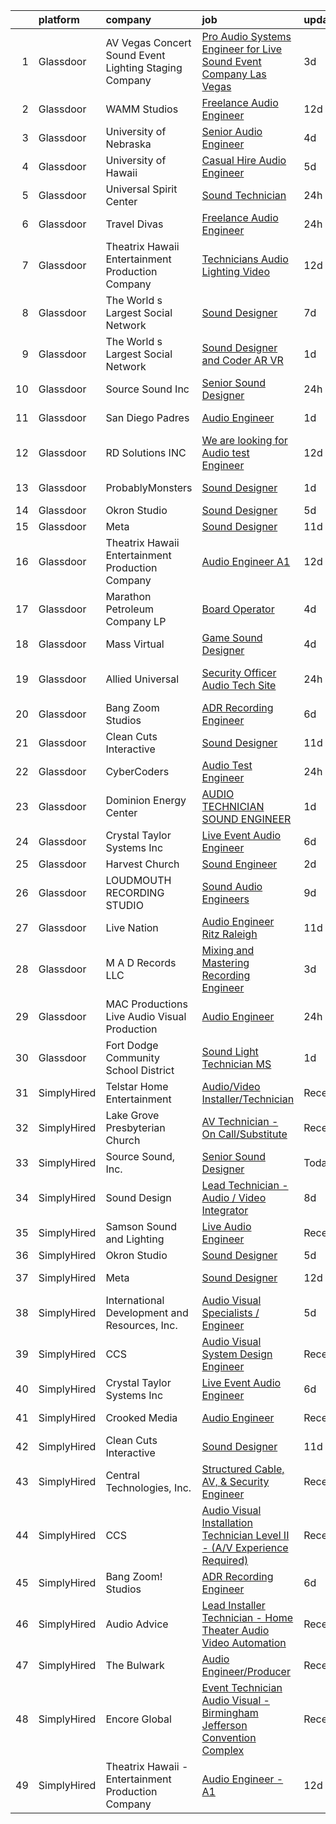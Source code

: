 

|    | platform    | company                                                  | job                                                                                                                                                                                                                                                                                                                                                                                                                                                                                                                                                                                                                                                                                                                                                                                                                                                                                                                                                                                                                                                                                                                                                                                                                                                                                                                                                                        | update_time   | location                   |
|---:|:------------|:---------------------------------------------------------|:---------------------------------------------------------------------------------------------------------------------------------------------------------------------------------------------------------------------------------------------------------------------------------------------------------------------------------------------------------------------------------------------------------------------------------------------------------------------------------------------------------------------------------------------------------------------------------------------------------------------------------------------------------------------------------------------------------------------------------------------------------------------------------------------------------------------------------------------------------------------------------------------------------------------------------------------------------------------------------------------------------------------------------------------------------------------------------------------------------------------------------------------------------------------------------------------------------------------------------------------------------------------------------------------------------------------------------------------------------------------------|:--------------|:---------------------------|
|  1 | Glassdoor   | AV Vegas Concert Sound  Event Lighting   Staging Company | [Pro Audio Systems Engineer for Live Sound   Event Company  Las Vegas ](https://www.glassdoor.com/partner/jobListing.htm?pos=103&ao=1110586&s=58&guid=00000182cea2ee0eb17b52f29a6d8e74&src=GD_JOB_AD&t=SR&vt=w&ea=1&cs=1_86c99e25&cb=1661324160902&jobListingId=1008082902474&cpc=3164FDD6030E246B&jrtk=3-0-1gb7a5rhc2i7f001-1gb7a5ricitkl800-cb61fba65b978151--6NYlbfkN0ACu_hgM4mYOpGjE6TXudS1eLEYdlotK5aSiNrSIRlNjkkh_z-L-is4OiHSgsnBq_0zRsQG6HWIN1zfUpxfo7-9QlBXBFSIQ0QU8ya7zYwu3Xkdt6RN4WcEXyRC_z0uqE7tgtUzQNU6P4TjCtSpKGMKw4jKBE3q8AC38TudzcRuKOy4LHt9Nt41KvXQ-dLxOFhP5I9Tgoi7TuV1iSUBAAJpw_EqsKhXTomrnMm1w8n3ZJYt4xeUudaWM4GXNQWz0zXcAWmw3OzY-XWXQWYPcMe05iMgCc3LvmA2x40zfUNw26WSSTH-WNc5bjjy_B6VCSoX3HE0mYdWk9_lbe3jOKgmMK3lFX9pV_yIBIfdqCsCZe-OAVhezPusgPZxGc3QMcWcmOOaqTGoNu4y9EGQUaDn3uMLvnQrMslR48mEZf8a3taBK18_E_nleHAfkfDJYdXZ_p3eIjdWXyNC05ARyj14zq9Ji59mdAa2Ypu2QpIcsbUDNLzgdA97Ewqovyo3t5VU0Jvxk6ZHYYnO0xl-KFBFGPKq40qGocfGzGltNCm4rJ2wQQ_hy_KO)                                                                                                                                                                                                                                                                                                                                                                                                           | 3d            | Las Vegas, NV              |
|  2 | Glassdoor   | WAMM Studios                                             | [Freelance Audio Engineer](https://www.glassdoor.com/partner/jobListing.htm?pos=104&ao=1110586&s=58&guid=00000182cea2ee0eb17b52f29a6d8e74&src=GD_JOB_AD&t=SR&vt=w&ea=1&cs=1_367c72c3&cb=1661324160902&jobListingId=1008067365291&cpc=B076152010A3B66C&jrtk=3-0-1gb7a5rhc2i7f001-1gb7a5ricitkl800-d657a9ef852e62b3--6NYlbfkN0B5UHek4Qu0GfrF48bawCHVzesMaXJz4JkpY8HfpPPAspdR5i59XOVnnAnhjkOh00U-7-HEgoZJ68FMkxZkNqOGV7qwc_OKK6dhASTqENfFtyYIvr3bmZZfkpcnBt7QwvH5Kqn6VYhFiG5w_TLRJ_HBmD2n8E4mJer4jvRatD7Cy3Wc8mDb0-I7NwfvXqTZCasE-8SgoIyg8HzipRIbG4fTbkDuo9oCv5dlIHL9gNGGv_iAmFHtUyvKuz1uUsSkb6ASEWCo0sUmX5WbNNJwAmk38_n0n5yjsUhei61oxDskoSSlA6BgKXQMh5C3yVTxwhOF7ZZW94jBNg21RdbCRuEnwr1yQF8gLHn1QXfAgWsCyrCWZgnAUhdbKUGtWV_ZbrSuIsBDGjeBQCezxxnNK2JXsQp2Bt7ksX9--k8ly_exhvD6PLc8U8YSoXeDLtpaXALaesx3xHY7GPSzDoAyY0-a8-OZ1MJ1TyLA-VmjFvPY2d7fFstp7THabY57tT0iPqg%3D)                                                                                                                                                                                                                                                                                                                                                                                                                                                                                                          | 12d           | Jonesboro, GA              |
|  3 | Glassdoor   | University of Nebraska                                   | [Senior Audio Engineer](https://www.glassdoor.com/partner/jobListing.htm?pos=126&ao=1136043&s=58&guid=00000182cea2ee0eb17b52f29a6d8e74&src=GD_JOB_AD&t=SR&vt=w&cs=1_90e4aff4&cb=1661324160904&jobListingId=1008081982460&jrtk=3-0-1gb7a5rhc2i7f001-1gb7a5ricitkl800-ea713fcb67afc116-)                                                                                                                                                                                                                                                                                                                                                                                                                                                                                                                                                                                                                                                                                                                                                                                                                                                                                                                                                                                                                                                                                     | 4d            | Lincoln, NE                |
|  4 | Glassdoor   | University of Hawaii                                     | [Casual Hire   Audio Engineer](https://www.glassdoor.com/partner/jobListing.htm?pos=115&ao=1136043&s=58&guid=00000182cea2ee0eb17b52f29a6d8e74&src=GD_JOB_AD&t=SR&vt=w&cs=1_32f15d2f&cb=1661324160903&jobListingId=1008079231979&jrtk=3-0-1gb7a5rhc2i7f001-1gb7a5ricitkl800-6066c6e5bc0271fa-)                                                                                                                                                                                                                                                                                                                                                                                                                                                                                                                                                                                                                                                                                                                                                                                                                                                                                                                                                                                                                                                                              | 5d            | Kapolei, HI                |
|  5 | Glassdoor   | Universal Spirit Center                                  | [Sound Technician](https://www.glassdoor.com/partner/jobListing.htm?pos=106&ao=1110586&s=58&guid=00000182cea2ee0eb17b52f29a6d8e74&src=GD_JOB_AD&t=SR&vt=w&ea=1&cs=1_1f74fda0&cb=1661324160902&jobListingId=1008088984570&cpc=FDA93C03AE7AED37&jrtk=3-0-1gb7a5rhc2i7f001-1gb7a5ricitkl800-5a32527c152098e1--6NYlbfkN0A953Z9EfJZc5Z9y7Wb0NkuJO-5BBnqXCJSieP3bN3oT-VJf1oG0BiHD6M4AlgDF-oNSCiBhOL0-jyXOE79Lj3fZ60qA0R4ItTzl-LQ5yG6cbCLmEv-fefh9D5Q86AeRaLckyawIhtsBYL_UR_aE_xfvln6ZzEwrpy9zb6mwkTZwwDPasFp3Z58V7nR5lt9kROYYWnzf4FAo3k20d2PfHQNHE2axXntqHXAoAWZK2-ZwsZVGlSzurPbC7hqdcAfvt7B9bOsuZaaBMEBBiqrQYspvYrPcRxpT_h9J9VWquHO4fgJUrY0Aqsh3OLC7yvAPucDRnH_3MvNcNgBq3paCm2uc7KaeMQ1FyC2ob9jrX1KFuMGQ4_7ugiTzYXWwe2xKF72JvZ5zsDr1QlNSu6FGhFGA6EzQdUmYghRmAswuErXKdyRmcIoNe_jqDi-9TDB4EyO5XAcFGBfiHic-CaKso6Bi-10nw1v1GxEx18Tr-SlBvESLte8CM3Amgh-bkw16vQ%3D)                                                                                                                                                                                                                                                                                                                                                                                                                                                                                                                  | 24h           | San Diego, CA              |
|  6 | Glassdoor   | Travel Divas                                             | [Freelance Audio Engineer](https://www.glassdoor.com/partner/jobListing.htm?pos=101&ao=1110586&s=58&guid=00000182cea2ee0eb17b52f29a6d8e74&src=GD_JOB_AD&t=SR&vt=w&ea=1&cs=1_58aa4455&cb=1661324160901&jobListingId=1008089746977&cpc=01657B10174A43CF&jrtk=3-0-1gb7a5rhc2i7f001-1gb7a5ricitkl800-6ac79ba4fdadd712--6NYlbfkN0D_KRozbKJx95I3LRYgbj09bqBDFeyQG4s8tCOB31p2DN8ww0wGC4dbo4cRgZVjofTwVwzqBEAY5_1pczalqbqVglzuTriy7oZHVsmKKzRaHeVHqoQ5DPH12Uw5loQyIBaq50wUnalAHo9kzEld76ejjJHRce4K1Es-_cvnOkJjgRuR7oQKRgdzIFDhpFqbrCbyWGUE5NyGafHvgeaOyW1x4mPqLBjW7XNXxxNJSsmQ317Mwz-qzrv0Tjlv6W6cn9ZRDKWZh-Rjliu6p2pPDNWEXvTOGSnktzjXRaZfA-GrC7USTZ4LfIHQk1LeRf-TQTloModMmMoNZqc15RhMq3W_x8yu4GcdDiAxyzIPEERo0zj3ggctvzQfclgFe54Jc0shBvZrnx1POl_UdEC76R3k3cGfe4BPIpiqZjNYSJ9_D5H1PXvv-aHqNnKHyIPgiUmV07N6_KCTdKCHy0KTqMvnqe0HZ0viOIw5oEF-A1w_Uvq9azDOEEziHEBiRVFYG2bh4khNEiqtDQ%3D%3D)                                                                                                                                                                                                                                                                                                                                                                                                                                                                                            | 24h           | Laurel, MD                 |
|  7 | Glassdoor   | Theatrix Hawaii   Entertainment Production Company       | [Technicians   Audio  Lighting   Video](https://www.glassdoor.com/partner/jobListing.htm?pos=107&ao=1110586&s=58&guid=00000182cea2ee0eb17b52f29a6d8e74&src=GD_JOB_AD&t=SR&vt=w&ea=1&cs=1_83f5672b&cb=1661324160902&jobListingId=1008067353382&cpc=2CAED5C921A5F994&jrtk=3-0-1gb7a5rhc2i7f001-1gb7a5ricitkl800-e5f33e14756a8b80--6NYlbfkN0B_hLmGZp1MR3sXDh5QAXuHMP_kdwFuHpvlURMpAtcV2blLL-WwqXdcgN8Dj8IOsEcoXg5jxoQjUuB7CDQNJmQ9jNhXqv47TiyCH_oKTTmVivPvojSzqlQYiHSGFLrEuOyC3ZqiuwhzD7_DLYyDm_ZMMUwbNL0pAliDc3_n2ZwFL0lVM2Amyj9iMXwdvLCVw4Qs1OqNFfpxGnorXqEg_2DWnshv5_xEvWQbvFe1UFBH26J2C_3PZQLUPyvBn5HSlwZiNgRKCP_luhBBQsVVH5ZnvVPDVQL0GoYwdeO772WpviwgymiHHD9eejC2G9jRL-KYrJThLoUj-IXMbRkMmS59vxVY_u2an0kPACiHubCr__qFihFIfY51iWWeEYv2LPimYKMGVDMp2pv7sYZqRfr9sy8JP5rxDJrhwNi6cxXwbLZCCbGV8tfMv8R7WZfDSGpapCOcxWRbnSkQ0kYI8ZaXWf4aFSA93YHgLmkOC8v-rwDWCoiW62BbPrVf8jkL_s4%3D)                                                                                                                                                                                                                                                                                                                                                                                                                                                                                             | 12d           | Honolulu, HI               |
|  8 | Glassdoor   | The World s Largest Social Network                       | [Sound Designer](https://www.glassdoor.com/partner/jobListing.htm?pos=111&ao=1110586&s=58&guid=00000182cea2ee0eb17b52f29a6d8e74&src=GD_JOB_AD&t=SR&vt=w&ea=1&cs=1_daac89bd&cb=1661324160903&jobListingId=1008073886529&cpc=9C2286EA3771AAF6&jrtk=3-0-1gb7a5rhc2i7f001-1gb7a5ricitkl800-a4de0a405dfa1114--6NYlbfkN0DSgjPPcnEdvoK3uuxfISLALE6pB1FR7YSHOr_tSg5_QGIhoz_2VqUepdcKLBLI_zT8uHxsXd_VU5CuX7XM1nZkyuDI3RTgZPes6P4eWHOgxzS4C287iiWz6bAhz-Z1N5uM9MmvEY3BmKoN6hE8jSIeDSBUJEfMSbXgp5CD_VIbTdtMmd5BrYwTzv9LVqHnrNfd5aUkToedldcVH-FSHM7emJKVZx2_EjniuqQf2gM6xBOf5dls1iHlMN8wkJ1jdrUW1cvELIIflVq6SkF4UeM3MDH5cOx5guvs-ZFK6I4jGhJhEpPBzD_I8eZ8HFsMHvNllRjh5ik4BjtaKISFvtFXcq_xya9iTSa_krVtCWzLzklux0Eplv9A6c3KJ9VLrf13ESt2Ez6kCzczPcBMtMZziQsgS00DHqlIZlOe98SgkSzyOjcs6RzBnAxQ2YrYAWdJYL0L1tEp3onMpZFGGaMck50hJQh4Zmno8sZbOMqQfjDj9-0Z84yOotJabTShIjySiSErHhwS_Lh1hRUmItfi2V7sl1Bx29vBcXUZkDQnLqHU0-W3CJS2bJ8LRWSPkYqIY7ElkdA4HyourfFQfuI7)                                                                                                                                                                                                                                                                                                                                                                                                                                  | 7d            | Boston, MA                 |
|  9 | Glassdoor   | The World s Largest Social Network                       | [Sound Designer and Coder  AR VR ](https://www.glassdoor.com/partner/jobListing.htm?pos=110&ao=1110586&s=58&guid=00000182cea2ee0eb17b52f29a6d8e74&src=GD_JOB_AD&t=SR&vt=w&ea=1&cs=1_e0f4ce2a&cb=1661324160903&jobListingId=1008087486927&cpc=C63BD00756FD6F58&jrtk=3-0-1gb7a5rhc2i7f001-1gb7a5ricitkl800-7eb65d78236cda7e--6NYlbfkN0DSgjPPcnEdvoK3uuxfISLALE6pB1FR7YSHOr_tSg5_QGIhoz_2VqUepdcKLBLI_zTPWhRV4lIOyrDiIdmhFkdEBtKc51S_aAkZBXaVqBQtbqkOlmt-tpVTaoYV4ILXGGbXhLKysHzcwdG19go0mqiEVFk3_Wnnz69QGjXHP24av5LoqEocnTvhCM1MExNdsbTW2UYqseSBam4kKyNQSGHL9SQjgU5HeEKnCPFy3y9-y93O5Gnq1sfb7cc8Go2hkBDpXhyI0Ufiu4DM1rK-dPHhnAD7ZhV3ApqMUibD27b_zEGev3akhANeeBlz6fjpPqYfLcery-T4ouCDwD-6c9L3G6rZntLB1RaHLWW4wPRe2B2nAtoiaOLP3HGRhQ1zMpknTlQ4SJWZdsrIorpcmqiSfXxyGtu0QOex2jRUqNUpoYOmRbo1F-3IBelqAZUDEhFCVQZ5A7qbwnIFbnvfWxC_9DuiPhDhW6YBHlnQkG20jzP6d2bJEe1VrJ0aNNgTebN9HuEpYN_P1Z_DpNTsDCxLA5xcsPAwelRNAIcuNEkqcWZJLT7udJcsvxGjnpQ51Yi6vYx1K9vFc5F3d1LXc9t6)                                                                                                                                                                                                                                                                                                                                                                                                                | 1d            | Baltimore, MD              |
| 10 | Glassdoor   | Source Sound  Inc                                        | [Senior Sound Designer](https://www.glassdoor.com/partner/jobListing.htm?pos=117&ao=1136043&s=58&guid=00000182cea2ee0eb17b52f29a6d8e74&src=GD_JOB_AD&t=SR&vt=w&ea=1&cs=1_f9e6544f&cb=1661324160903&jobListingId=1008089350796&jrtk=3-0-1gb7a5rhc2i7f001-1gb7a5ricitkl800-b47b731b9588a909-)                                                                                                                                                                                                                                                                                                                                                                                                                                                                                                                                                                                                                                                                                                                                                                                                                                                                                                                                                                                                                                                                                | 24h           | Remote                     |
| 11 | Glassdoor   | San Diego Padres                                         | [Audio Engineer](https://www.glassdoor.com/partner/jobListing.htm?pos=127&ao=1136043&s=58&guid=00000182cea2ee0eb17b52f29a6d8e74&src=GD_JOB_AD&t=SR&vt=w&ea=1&cs=1_ad2a990b&cb=1661324160904&jobListingId=1008087488893&jrtk=3-0-1gb7a5rhc2i7f001-1gb7a5ricitkl800-0ab1e7430391e7cd-)                                                                                                                                                                                                                                                                                                                                                                                                                                                                                                                                                                                                                                                                                                                                                                                                                                                                                                                                                                                                                                                                                       | 1d            | San Diego, CA              |
| 12 | Glassdoor   | RD Solutions INC                                         | [We are looking for Audio test Engineer](https://www.glassdoor.com/partner/jobListing.htm?pos=129&ao=1136043&s=58&guid=00000182cea2ee0eb17b52f29a6d8e74&src=GD_JOB_AD&t=SR&vt=w&ea=1&cs=1_e7e9d22f&cb=1661324160904&jobListingId=1008067132321&jrtk=3-0-1gb7a5rhc2i7f001-1gb7a5ricitkl800-2ea88481750394b4-)                                                                                                                                                                                                                                                                                                                                                                                                                                                                                                                                                                                                                                                                                                                                                                                                                                                                                                                                                                                                                                                               | 12d           | Sunnyvale, CA              |
| 13 | Glassdoor   | ProbablyMonsters                                         | [Sound Designer](https://www.glassdoor.com/partner/jobListing.htm?pos=128&ao=1136043&s=58&guid=00000182cea2ee0eb17b52f29a6d8e74&src=GD_JOB_AD&t=SR&vt=w&cs=1_cb13cfd2&cb=1661324160904&jobListingId=1008086835423&jrtk=3-0-1gb7a5rhc2i7f001-1gb7a5ricitkl800-d1598d003ed4c85b-)                                                                                                                                                                                                                                                                                                                                                                                                                                                                                                                                                                                                                                                                                                                                                                                                                                                                                                                                                                                                                                                                                            | 1d            | Bellevue, WA               |
| 14 | Glassdoor   | Okron Studio                                             | [Sound Designer](https://www.glassdoor.com/partner/jobListing.htm?pos=113&ao=1136043&s=58&guid=00000182cea2ee0eb17b52f29a6d8e74&src=GD_JOB_AD&t=SR&vt=w&ea=1&cs=1_085e997d&cb=1661324160903&jobListingId=1008079733036&jrtk=3-0-1gb7a5rhc2i7f001-1gb7a5ricitkl800-d7d03bc56f607eed-)                                                                                                                                                                                                                                                                                                                                                                                                                                                                                                                                                                                                                                                                                                                                                                                                                                                                                                                                                                                                                                                                                       | 5d            | Remote                     |
| 15 | Glassdoor   | Meta                                                     | [Sound Designer](https://www.glassdoor.com/partner/jobListing.htm?pos=120&ao=1136043&s=58&guid=00000182cea2ee0eb17b52f29a6d8e74&src=GD_JOB_AD&t=SR&vt=w&cs=1_eaf74d6b&cb=1661324160904&jobListingId=1008068607284&jrtk=3-0-1gb7a5rhc2i7f001-1gb7a5ricitkl800-994aa574a818d0ec-)                                                                                                                                                                                                                                                                                                                                                                                                                                                                                                                                                                                                                                                                                                                                                                                                                                                                                                                                                                                                                                                                                            | 11d           | Remote                     |
| 16 | Glassdoor   | Theatrix Hawaii   Entertainment Production Company       | [Audio Engineer   A1](https://www.glassdoor.com/partner/jobListing.htm?pos=102&ao=1110586&s=58&guid=00000182cea2ee0eb17b52f29a6d8e74&src=GD_JOB_AD&t=SR&vt=w&ea=1&cs=1_fa81799b&cb=1661324160902&jobListingId=1008067224153&cpc=545C0D17DAD7ABB7&jrtk=3-0-1gb7a5rhc2i7f001-1gb7a5ricitkl800-757c58be9d61983c--6NYlbfkN0B_hLmGZp1MR3sXDh5QAXuHMP_kdwFuHpvlURMpAtcV2blLL-WwqXdcUrlCqM5cfmajZTDLQ6WsdEzmxW4ClISkVEEnji6aU4csLscOAuj2FROULUG3Icwa8jyVCtjom7AO3r7Y1QpRVW1aU7LG_8zPn9BxdbJ4kYDKNKMo0nGxNN2L-DGRffl3nP76-ZDLxrjuk1siYRzEpbjkMu2ffkS9MvrZ3Vgu2gsIErKbjDlFgoPayKBvA04_3XsTntnDjyBaLNxJY1CIqZsIM-tWi4rFSpsv5B8ebVcD-nF4sbqorUtv4flOognCoTXpN-hDAuLCT3WAO1oh1TaNV2fY3k_sQVmuH-Ey_dv5rMK9bB0vMXIgGtTKPpzgS2HtBUyp_jDlhCG4BXqjtHHEwzyO0w-F6YEIQKXGExcomngeRTz50FSLlSsPL5emV4o5nAyV314MDxSh_7uY5UGaKWGYb3ElbNTR_HJCpPhV1JHLs8C_NqjGkGLV6xo7sp9CPtV_QO0%3D)                                                                                                                                                                                                                                                                                                                                                                                                                                                                                                               | 12d           | Waipahu, HI                |
| 17 | Glassdoor   | Marathon Petroleum Company LP                            | [Board Operator](https://www.glassdoor.com/partner/jobListing.htm?pos=118&ao=1136043&s=58&guid=00000182cea2ee0eb17b52f29a6d8e74&src=GD_JOB_AD&t=SR&vt=w&cs=1_daee0eba&cb=1661324160903&jobListingId=1008081923012&jrtk=3-0-1gb7a5rhc2i7f001-1gb7a5ricitkl800-efd9f5f9156d82fb-)                                                                                                                                                                                                                                                                                                                                                                                                                                                                                                                                                                                                                                                                                                                                                                                                                                                                                                                                                                                                                                                                                            | 4d            | Carthage, TX               |
| 18 | Glassdoor   | Mass Virtual                                             | [Game Sound Designer](https://www.glassdoor.com/partner/jobListing.htm?pos=122&ao=1136043&s=58&guid=00000182cea2ee0eb17b52f29a6d8e74&src=GD_JOB_AD&t=SR&vt=w&ea=1&cs=1_e2d5c683&cb=1661324160904&jobListingId=1008082194344&jrtk=3-0-1gb7a5rhc2i7f001-1gb7a5ricitkl800-f232bf0ac303c42a-)                                                                                                                                                                                                                                                                                                                                                                                                                                                                                                                                                                                                                                                                                                                                                                                                                                                                                                                                                                                                                                                                                  | 4d            | Orlando, FL                |
| 19 | Glassdoor   | Allied Universal                                         | [Security Officer   Audio Tech Site](https://www.glassdoor.com/partner/jobListing.htm?pos=109&ao=1110586&s=58&guid=00000182cea2ee0eb17b52f29a6d8e74&src=GD_JOB_AD&t=SR&vt=w&cs=1_b480c6c5&cb=1661324160902&jobListingId=1008089072440&cpc=AC285F3A3ECA6BB0&jrtk=3-0-1gb7a5rhc2i7f001-1gb7a5ricitkl800-9a9e890285d87404--6NYlbfkN0Bkl6eMu1FM1r07QHNveSMIb5NS-ooqLFrV5tiSRjmHVl6py5KZ0S4DKa1iU7nA1j6xzQoCJi1rqbKnhL8z0ZMxfYPKJYcR6X5Lm0gSrQ6ZNeYmgOcX_11jjV4SKafbGChlaExj4h3LTlwtHa9PMftL_PUTqxfCV6H9ix-lVT9nbC2KCATPUXzZqa5CZZYtuLF-4SRG0pZBYCNOFi7FWg2tW0UlOPwKpQt9vGK8QC6qZbI37ugCFTTzPaCpPR10L9x5CnWYWykfLiSbRtJzAlMY8slJmv-wgJ7sc19k104eeeLcIpJ2rkKz_f2yywZ-lwH2TAJBrmOcX_ReAs88J-xPruBVHLpj7RVfapk8D0rdz1LUP058emdf53XT4zOn65LxcK2O8hMN-1uI3yvvXS5bRMrvAQGyFsV6QX6-oePT9J99athxcyBNreaWoJKJqXI%3D)                                                                                                                                                                                                                                                                                                                                                                                                                                                                                                                                                                     | 24h           | San Francisco, CA          |
| 20 | Glassdoor   | Bang Zoom  Studios                                       | [ADR Recording Engineer](https://www.glassdoor.com/partner/jobListing.htm?pos=114&ao=1136043&s=58&guid=00000182cea2ee0eb17b52f29a6d8e74&src=GD_JOB_AD&t=SR&vt=w&ea=1&cs=1_ed0b9d40&cb=1661324160903&jobListingId=1008076433019&jrtk=3-0-1gb7a5rhc2i7f001-1gb7a5ricitkl800-395203a34307e0b7-)                                                                                                                                                                                                                                                                                                                                                                                                                                                                                                                                                                                                                                                                                                                                                                                                                                                                                                                                                                                                                                                                               | 6d            | Burbank, CA                |
| 21 | Glassdoor   | Clean Cuts Interactive                                   | [Sound Designer](https://www.glassdoor.com/partner/jobListing.htm?pos=108&ao=1110586&s=58&guid=00000182cea2ee0eb17b52f29a6d8e74&src=GD_JOB_AD&t=SR&vt=w&ea=1&cs=1_d59174b1&cb=1661324160903&jobListingId=1008068462835&cpc=32EE424DE2B657EB&jrtk=3-0-1gb7a5rhc2i7f001-1gb7a5ricitkl800-180f36a67d041096--6NYlbfkN0BdWmvb-rJl2QNnPZsqfom0WtyBpRDZD-qGOAPpXEAerX6a6oApLbNube8VIkmBRry4WGRoB0qsfFORcDwlv5J-Sd2QpNdWVPU3rpOKe16b-v51oCGYFn1Gg0GCh9sLO-2YemhZ2pKU_mGnQ6gmjy9PJXCZWcP9S85pmy_gMB17x15owpHU1MnjT43sqb3YyQAOujBtYQlrj9YjwS2esh7loh7mI47-EJJZ1mhc5gpSiuw-A8fnwZzDuttBL3daZ788UD_GrNbmP74niigIuHCAFOI60GyGhI2lO3mZzs3dHgUf1MeIftKddYzvIr5r00lQ9drXNdFWfq3B6kkQerSd9yh3GVXV7JbLEB_eaghG5UCNBq-G19PW_V03FiqBKDvZpgeoqqcQkjun5wmc7EDa_HXyTqKgKPwVNzhYRbI-7-7WARBJsipvZcgWMM7ZBrh43WNx92berKjMNYFLboSPKmdZKKXV8TsA1qSRKrFIQFQlSM-pkAnK)                                                                                                                                                                                                                                                                                                                                                                                                                                                                                                                                  | 11d           | Remote                     |
| 22 | Glassdoor   | CyberCoders                                              | [Audio Test Engineer](https://www.glassdoor.com/partner/jobListing.htm?pos=112&ao=1110586&s=58&guid=00000182cea2ee0eb17b52f29a6d8e74&src=GD_JOB_AD&t=SR&vt=w&ea=1&cs=1_9dbfb9a6&cb=1661324160903&jobListingId=1008088932273&cpc=2CAED5C921A5F994&jrtk=3-0-1gb7a5rhc2i7f001-1gb7a5ricitkl800-195f1b305b140201--6NYlbfkN0CpFJQzrgRR8WqXWK1qKKEqALWJw739KlKqr2H-MSI4eoBlI4EFrmor2FYZMP3muM2iY6zZv4sQHl1XI1L4HyAQIWRKQqPP3oXzGQEF-tO5eQTwcd-AVMJez6I_LMb97zRScuRm4depAaLMlMt7uWaHnLx2e4jgd7Qn1OhengMqPWsbMSsZTgu64GC9gGZiFGa-rUhkLUxI_Pm6viqN2JwGQWgikOTMl41Xq1nmSiSI8BsAsyYF2lFkcnD5XdxBuadWD6XRa6_R90gqgXpz52JCl3t3nTqS4msToLqvDCm3hBb7HqRypeGe0cHZ6yhejXSzyk6hvzni1_O2RrgCKNffH1Jck5TqlPAGjmt4RZ4ug3lvkgLWjmAj13ggqfh1nffffISoLNxY6N0PpzlG560N1CYPfZYEdQYZYGYyTA_a0o1wTFy5ufxYqq-_oD5kaITaSm34ay9LIYh-0FZSDnKPOgaxm8kgj8plXsIMbbuC90WYbZCAJAknp9n3fPgykUm44IRFTx7_C8bS1AAPs0FLQbcqzFFoxhaYalDogJRWpQOcqrVk0mclwVYpS70Nn3lSVWC3m6098WTpLNKf45A3oZ47a_ylzJvC7y6tMERXATK_qeetfto0SwFpmWmEGp_x0uTxq1fCVBxbXoyUHOZ91eLRWvBGmlE4qM-qilMXL_WNH1LcR2OCrFOXnoqGTP2j___LLEIfvvgwoacMfwVEVGiOd8XjmWBoqxrBTthFCio7VTGASy454FSvCFm6lhhiCS6D5hrCFsubRTIbRPtnhJLBFJYh4ZInZwjHNfxzWicNsjYB2kJnRdozbUZda9httYxRJB9m6XwV-aWOd8kQ75AyasSX_7QEMHt9Z_HV-h2wJSXCcP5VnNLW1TnpAuH-I6c8QurNfgiNqj4e_q9T2G8uRmtfOuQ0AsSyZHsRL2wEj7CpJM7ygstl_A14HkErDbdeqL3cuF2vtRBQeUupp_qRg-Q2mt8C3CmW6gNjjA%3D%3D) | 24h           | Redmond, WA                |
| 23 | Glassdoor   | Dominion Energy Center                                   | [AUDIO TECHNICIAN  SOUND ENGINEER](https://www.glassdoor.com/partner/jobListing.htm?pos=123&ao=1136043&s=58&guid=00000182cea2ee0eb17b52f29a6d8e74&src=GD_JOB_AD&t=SR&vt=w&cs=1_af49b152&cb=1661324160904&jobListingId=1008085882444&jrtk=3-0-1gb7a5rhc2i7f001-1gb7a5ricitkl800-348693a8ffb96fac-)                                                                                                                                                                                                                                                                                                                                                                                                                                                                                                                                                                                                                                                                                                                                                                                                                                                                                                                                                                                                                                                                          | 1d            | Richmond, VA               |
| 24 | Glassdoor   | Crystal Taylor Systems Inc                               | [Live Event Audio Engineer](https://www.glassdoor.com/partner/jobListing.htm?pos=116&ao=1136043&s=58&guid=00000182cea2ee0eb17b52f29a6d8e74&src=GD_JOB_AD&t=SR&vt=w&ea=1&cs=1_45c7c906&cb=1661324160903&jobListingId=1008077027550&jrtk=3-0-1gb7a5rhc2i7f001-1gb7a5ricitkl800-0cf9c2b94d465cbd-)                                                                                                                                                                                                                                                                                                                                                                                                                                                                                                                                                                                                                                                                                                                                                                                                                                                                                                                                                                                                                                                                            | 6d            | Brentwood, TN              |
| 25 | Glassdoor   | Harvest Church                                           | [Sound Engineer](https://www.glassdoor.com/partner/jobListing.htm?pos=119&ao=1136043&s=58&guid=00000182cea2ee0eb17b52f29a6d8e74&src=GD_JOB_AD&t=SR&vt=w&ea=1&cs=1_75f29304&cb=1661324160903&jobListingId=1008083986373&jrtk=3-0-1gb7a5rhc2i7f001-1gb7a5ricitkl800-037f045b4ef52869-)                                                                                                                                                                                                                                                                                                                                                                                                                                                                                                                                                                                                                                                                                                                                                                                                                                                                                                                                                                                                                                                                                       | 2d            | Atlanta, GA                |
| 26 | Glassdoor   | LOUDMOUTH RECORDING STUDIO                               | [Sound   Audio Engineers](https://www.glassdoor.com/partner/jobListing.htm?pos=121&ao=1136043&s=58&guid=00000182cea2ee0eb17b52f29a6d8e74&src=GD_JOB_AD&t=SR&vt=w&ea=1&cs=1_d08b96a9&cb=1661324160904&jobListingId=1008070276907&jrtk=3-0-1gb7a5rhc2i7f001-1gb7a5ricitkl800-eb478c6bbd903257-)                                                                                                                                                                                                                                                                                                                                                                                                                                                                                                                                                                                                                                                                                                                                                                                                                                                                                                                                                                                                                                                                              | 9d            | Toledo, OH                 |
| 27 | Glassdoor   | Live Nation                                              | [Audio Engineer   Ritz Raleigh](https://www.glassdoor.com/partner/jobListing.htm?pos=124&ao=1136043&s=58&guid=00000182cea2ee0eb17b52f29a6d8e74&src=GD_JOB_AD&t=SR&vt=w&cs=1_3de732e9&cb=1661324160904&jobListingId=1008069042687&jrtk=3-0-1gb7a5rhc2i7f001-1gb7a5ricitkl800-8631470ac1702c27-)                                                                                                                                                                                                                                                                                                                                                                                                                                                                                                                                                                                                                                                                                                                                                                                                                                                                                                                                                                                                                                                                             | 11d           | Raleigh, NC                |
| 28 | Glassdoor   | M A D Records  LLC                                       | [Mixing and Mastering Recording Engineer](https://www.glassdoor.com/partner/jobListing.htm?pos=125&ao=1136043&s=58&guid=00000182cea2ee0eb17b52f29a6d8e74&src=GD_JOB_AD&t=SR&vt=w&ea=1&cs=1_72d45bd9&cb=1661324160904&jobListingId=1008082851002&jrtk=3-0-1gb7a5rhc2i7f001-1gb7a5ricitkl800-1ef587c60b88b873-)                                                                                                                                                                                                                                                                                                                                                                                                                                                                                                                                                                                                                                                                                                                                                                                                                                                                                                                                                                                                                                                              | 3d            | Las Vegas, NV              |
| 29 | Glassdoor   | MAC Productions Live Audio Visual Production             | [Audio Engineer](https://www.glassdoor.com/partner/jobListing.htm?pos=105&ao=1110586&s=58&guid=00000182cea2ee0eb17b52f29a6d8e74&src=GD_JOB_AD&t=SR&vt=w&ea=1&cs=1_f4ed565f&cb=1661324160902&jobListingId=1008088368440&cpc=F45C15D234B746DE&jrtk=3-0-1gb7a5rhc2i7f001-1gb7a5ricitkl800-c532bcc5b656820f--6NYlbfkN0D0ZqxdZg2TwcIemQ4yr89eGinLCR7bn2QHXosobzuZILo9zeyiR6UTt7ug0SPTCh5ozP5dAgZaFTTuNnEXk0fUAByKF_pKu2QZarnNESNx0fd2Z_6gSF0pNqZqxHV5wvkLgGlGDOl5wlaIJG52KVq_QM5F6_ahMNOivKkxdoY-Ig8uqK453EbhmJRY_uR66yYnXfKtqJjd-rrPtun8-eOby24L-6JESc3zhfWPXWUfigOzOg9oZQiODgFo0NWIRaSUzV5gSsq6c7Z1Z-ALy5AJsXQsX4R1LCcsu5gCBzT3QNdPb9j4-eEHrBrIMVIzM76tjuVXyWO_g3Q6VE2Mk2m89FC3Io2gqwyEbgwCFhSwZ4023HE9ps7b_JjCj0deQC307Ka175pB0DxuI3M8DSRDRAzd0ztv1E3vGs56UEi2iJwgKZWpXdXNQFeg2ETocjzCWl0R2_56q2uEGj2pn2y3ljZnlwbryeo0WOIyQvZQ-Oa6lrjm112kvGsVRCmxynQ%3D)                                                                                                                                                                                                                                                                                                                                                                                                                                                                                                                    | 24h           | Cincinnati, OH             |
| 30 | Glassdoor   | Fort Dodge Community School District                     | [Sound Light Technician MS](https://www.glassdoor.com/partner/jobListing.htm?pos=130&ao=1136043&s=58&guid=00000182cea2ee0eb17b52f29a6d8e74&src=GD_JOB_AD&t=SR&vt=w&cs=1_6beab10d&cb=1661324160904&jobListingId=1008086888931&jrtk=3-0-1gb7a5rhc2i7f001-1gb7a5ricitkl800-e164ff1f2e1778b2-)                                                                                                                                                                                                                                                                                                                                                                                                                                                                                                                                                                                                                                                                                                                                                                                                                                                                                                                                                                                                                                                                                 | 1d            | Fort Dodge, IA             |
| 31 | SimplyHired | Telstar Home Entertainment                               | [Audio/Video Installer/Technician](https://www.simplyhired.com/job/hJvqujFydBsRxYVuhwrH9bGhbW5HegwIP7k0hbOSH8g2YT1NbHt7qA?q=audio+engineer)                                                                                                                                                                                                                                                                                                                                                                                                                                                                                                                                                                                                                                                                                                                                                                                                                                                                                                                                                                                                                                                                                                                                                                                                                                | Recently      | Westchester County, NY     |
| 32 | SimplyHired | Lake Grove Presbyterian Church                           | [AV Technician - On Call/Substitute](https://www.simplyhired.com/job/tb9Lp_96v5nuqnhe0ZYtbeKN6hRlb-jVRHz1dLdsFAKeVM_Axvfv9Q?q=audio+engineer)                                                                                                                                                                                                                                                                                                                                                                                                                                                                                                                                                                                                                                                                                                                                                                                                                                                                                                                                                                                                                                                                                                                                                                                                                              | Recently      | Lake Oswego, OR            |
| 33 | SimplyHired | Source Sound, Inc.                                       | [Senior Sound Designer](https://www.simplyhired.com/job/mw3datBFZnSnzm3SFniNFlYC60OHbjYX1kgvM61bk-lO-0QBaaabnQ?q=audio+engineer)                                                                                                                                                                                                                                                                                                                                                                                                                                                                                                                                                                                                                                                                                                                                                                                                                                                                                                                                                                                                                                                                                                                                                                                                                                           | Today         | Remote                     |
| 34 | SimplyHired | Sound Design                                             | [Lead Technician - Audio / Video Integrator](https://www.simplyhired.com/job/MK2t0hAcztd43r3805Mblkzxxa_gntpUK9h98y3Xabpwqyom3kHw2A?q=audio+engineer)                                                                                                                                                                                                                                                                                                                                                                                                                                                                                                                                                                                                                                                                                                                                                                                                                                                                                                                                                                                                                                                                                                                                                                                                                      | 8d            | Horseshoe Bay, TX          |
| 35 | SimplyHired | Samson Sound and Lighting                                | [Live Audio Engineer](https://www.simplyhired.com/job/SV7iszayA4wXyg2F49RWq6p-ztgTTWWjURxLiOUzJdqnM9eviwQ11w?q=audio+engineer)                                                                                                                                                                                                                                                                                                                                                                                                                                                                                                                                                                                                                                                                                                                                                                                                                                                                                                                                                                                                                                                                                                                                                                                                                                             | Recently      | Los Angeles, CA            |
| 36 | SimplyHired | Okron Studio                                             | [Sound Designer](https://www.simplyhired.com/job/sH9iQ3mOxPZ_wzvQdODCegZwaaM9A5wNYJm87FJwvZBvB3d1YNX9TA?q=audio+engineer)                                                                                                                                                                                                                                                                                                                                                                                                                                                                                                                                                                                                                                                                                                                                                                                                                                                                                                                                                                                                                                                                                                                                                                                                                                                  | 5d            | Remote                     |
| 37 | SimplyHired | Meta                                                     | [Sound Designer](https://www.simplyhired.com/job/WOkO3p-i2u1T1y6dUtAOR5iM4l-fI4SKkKQlrDedkNoGcMUgbGBM6g?q=audio+engineer)                                                                                                                                                                                                                                                                                                                                                                                                                                                                                                                                                                                                                                                                                                                                                                                                                                                                                                                                                                                                                                                                                                                                                                                                                                                  | 12d           | Remote +3 locations        |
| 38 | SimplyHired | International Development and Resources, Inc.            | [Audio Visual Specialists / Engineer](https://www.simplyhired.com/job/gELIuEnAF47YLBxjrw5UZqGJ5NYe3hYe5dj9Jd9X8XdjFv6pscicJg?q=audio+engineer)                                                                                                                                                                                                                                                                                                                                                                                                                                                                                                                                                                                                                                                                                                                                                                                                                                                                                                                                                                                                                                                                                                                                                                                                                             | 5d            | Research Triangle Park, NC |
| 39 | SimplyHired | CCS                                                      | [Audio Visual System Design Engineer](https://www.simplyhired.com/job/ary5z9j2es4oPMAOjusLJHyf7K-36e4_CuOld61njGzpItTv9_0cKA?q=audio+engineer)                                                                                                                                                                                                                                                                                                                                                                                                                                                                                                                                                                                                                                                                                                                                                                                                                                                                                                                                                                                                                                                                                                                                                                                                                             | Recently      | Denver, CO                 |
| 40 | SimplyHired | Crystal Taylor Systems Inc                               | [Live Event Audio Engineer](https://www.simplyhired.com/job/rkxDgVoOSV3vjg7BU7R-H6Sl3na8zq4xpsFRegSUOizztm2C4Gi5XQ?q=audio+engineer)                                                                                                                                                                                                                                                                                                                                                                                                                                                                                                                                                                                                                                                                                                                                                                                                                                                                                                                                                                                                                                                                                                                                                                                                                                       | 6d            | Brentwood, TN              |
| 41 | SimplyHired | Crooked Media                                            | [Audio Engineer](https://www.simplyhired.com/job/gTPbw98b1EFKh2-9uGm-_0CwVU1rDG2A6ExiS66-ms5kJlcovSR-Sg?q=audio+engineer)                                                                                                                                                                                                                                                                                                                                                                                                                                                                                                                                                                                                                                                                                                                                                                                                                                                                                                                                                                                                                                                                                                                                                                                                                                                  | Recently      | Los Angeles, CA            |
| 42 | SimplyHired | Clean Cuts Interactive                                   | [Sound Designer](https://www.simplyhired.com/job/URpHRLKxsUQ4hdInq3xa6FnJYJDM-ccCCSLPb7pl2cnZUbjIHBvDJg?q=audio+engineer)                                                                                                                                                                                                                                                                                                                                                                                                                                                                                                                                                                                                                                                                                                                                                                                                                                                                                                                                                                                                                                                                                                                                                                                                                                                  | 11d           | Remote                     |
| 43 | SimplyHired | Central Technologies, Inc.                               | [Structured Cable, AV, & Security Engineer](https://www.simplyhired.com/job/VkRJMsUqurY97yLgpxjAahiOCiQG5hFyHQV8RmpFCS4QAsW2MmksbQ?q=audio+engineer)                                                                                                                                                                                                                                                                                                                                                                                                                                                                                                                                                                                                                                                                                                                                                                                                                                                                                                                                                                                                                                                                                                                                                                                                                       | Recently      | Johnson City, TN           |
| 44 | SimplyHired | CCS                                                      | [Audio Visual Installation Technician Level II - (A/V Experience Required)](https://www.simplyhired.com/job/hp7wTdG2D4h6XsFVGPOewO-Vyj1B6DzY1fLd6maTOj_abznLscSMiA?q=audio+engineer)                                                                                                                                                                                                                                                                                                                                                                                                                                                                                                                                                                                                                                                                                                                                                                                                                                                                                                                                                                                                                                                                                                                                                                                       | Recently      | Denver, CO                 |
| 45 | SimplyHired | Bang Zoom! Studios                                       | [ADR Recording Engineer](https://www.simplyhired.com/job/5MDhK8MJDTg5oh8pa73E_-H7wDBOgT8uXCmL2wXYJ1hqyAs9eBitlg?q=audio+engineer)                                                                                                                                                                                                                                                                                                                                                                                                                                                                                                                                                                                                                                                                                                                                                                                                                                                                                                                                                                                                                                                                                                                                                                                                                                          | 6d            | Burbank, CA                |
| 46 | SimplyHired | Audio Advice                                             | [Lead Installer Technician - Home Theater Audio Video Automation](https://www.simplyhired.com/job/F2kj7YlTjF5ql9U_eusHKGkmWt4ohQfKSZg-MHogm7lkZIVNivL-CQ?q=audio+engineer)                                                                                                                                                                                                                                                                                                                                                                                                                                                                                                                                                                                                                                                                                                                                                                                                                                                                                                                                                                                                                                                                                                                                                                                                 | Recently      | Raleigh, NC                |
| 47 | SimplyHired | The Bulwark                                              | [Audio Engineer/Producer](https://www.simplyhired.com/job/n_62sdMl_VyX80lOQG59KPB-afVH60nnAEc0ODDMsv6ZadDCgjjCcg?q=audio+engineer)                                                                                                                                                                                                                                                                                                                                                                                                                                                                                                                                                                                                                                                                                                                                                                                                                                                                                                                                                                                                                                                                                                                                                                                                                                         | Recently      | Remote                     |
| 48 | SimplyHired | Encore Global                                            | [Event Technician Audio Visual - Birmingham Jefferson Convention Complex](https://www.simplyhired.com/job/vS_OK-CBM7A_ZQVCoQyTLAaLMuVCPlNvYMfBAuQMgp3g2-GZ5MqVqw?q=audio+engineer)                                                                                                                                                                                                                                                                                                                                                                                                                                                                                                                                                                                                                                                                                                                                                                                                                                                                                                                                                                                                                                                                                                                                                                                         | Recently      | Birmingham, AL             |
| 49 | SimplyHired | Theatrix Hawaii - Entertainment Production Company       | [Audio Engineer - A1](https://www.simplyhired.com/job/cPttMuQEE8MWurDn3vHFHzHGr5s7DOKCN8FhN1kvCWSq5yqXIpnAnA?q=audio+engineer)                                                                                                                                                                                                                                                                                                                                                                                                                                                                                                                                                                                                                                                                                                                                                                                                                                                                                                                                                                                                                                                                                                                                                                                                                                             | 12d           | Waipahu, HI                |